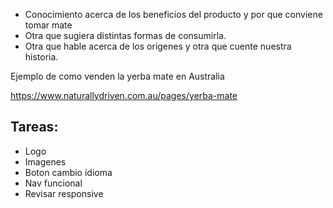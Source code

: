 - Conocimiento acerca de los beneficios del producto y por que conviene tomar mate 
- Otra que sugiera distintas formas de consumirla. 
- Otra que hable acerca de los origenes y otra que cuente nuestra historia.

Ejemplo de como venden la yerba mate en Australia

https://www.naturallydriven.com.au/pages/yerba-mate

## Tareas:
- Logo
- Imagenes
- Boton cambio idioma
- Nav funcional
- Revisar responsive